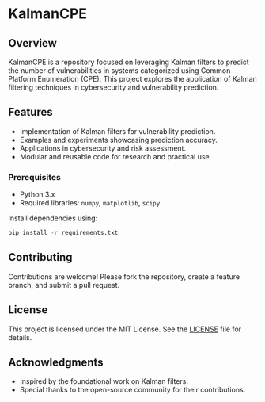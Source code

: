 # KalmanCPE

## Overview
KalmanCPE is a repository focused on leveraging Kalman filters to predict the number of vulnerabilities in systems categorized using Common Platform Enumeration (CPE). This project explores the application of Kalman filtering techniques in cybersecurity and vulnerability prediction.

## Features
- Implementation of Kalman filters for vulnerability prediction.
- Examples and experiments showcasing prediction accuracy.
- Applications in cybersecurity and risk assessment.
- Modular and reusable code for research and practical use.


### Prerequisites
- Python 3.x
- Required libraries: `numpy`, `matplotlib`, `scipy`

Install dependencies using:
```bash
pip install -r requirements.txt
```

## Contributing
Contributions are welcome! Please fork the repository, create a feature branch, and submit a pull request.

## License
This project is licensed under the MIT License. See the [LICENSE](LICENSE) file for details.

## Acknowledgments
- Inspired by the foundational work on Kalman filters.
- Special thanks to the open-source community for their contributions.

